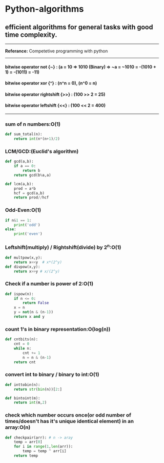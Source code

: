 # **Python-algorithms**  
## efficient algorithms for general tasks with good time complexity.  

------------------------------------------------------------------------------------

 **Referance:** Competetive programming with python  

------------------------------------------------------------------------------------
#### bitwise operator not {~} : (a = 10 => 1010 (Binary) => ~a = ~1010 = -(1010 + 1) = -(1011) = -11)  
#### bitwise operator xor {^}  : (n^n = 0), (n^0 = n)  
#### bitwise operator rightshift {>>} : (100 >> 2 = 25)  
#### bitwise operator leftshift {<<} : (100 << 2 = 400)  

-------------------------------------------------------------------------------------
### sum of n numbers:O(1)  
```python
def sum_total(n):
    return int(n*(n+1)/2)
```
### LCM/GCD:(Euclid's algorithm)  
```python
def gcd(a,b):
    if a == 0:
        return b
    return gcd(b%a,a)

def lcm(a,b):
    prod = a*b
    hcf = gcd(a,b)
    return prod//hcf
```
### Odd-Even:O(1)  
```python
if n&1 == 1:
    print('odd')
else:
    print('even')
```
### Leftshift(multiply) / Rightshift(divide) by 2<sup>n</sup>:O(1)  
```python
def multpow(x,y):
    return x<<y  # x*(2^y)
def divpow(x,y):
    return x>>y # x/(2^y)
```
### Check if a number is power of 2:O(1)  
```python
def ispow(n):
    if n <= 0:
        return False
    x = n
    y = not(n & (n-1))
    return x and y
```
### count 1's in binary representation:O(log(n))  
```python
def cntbits(n):
    cnt = 0
    while n:
        cnt += 1
        n = n & (n-1)
    return cnt
```
### convert int to binary / binary to int:O(1)   
```python
def inttobin(n):
    return str(bin(n))[2:]

def bintoint(m):
    return int(m,2)
```
### check which number occurs once(or odd number of times/doesn't has it's unique identical element) in an array:O(n)
```python
def checkpair(arr): # n -> aray
    temp = arr[0]
    for i in range(1,len(arr)):
        temp = temp ^ arr[i]
    return temp
```
